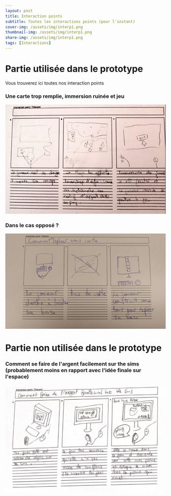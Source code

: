 ```yaml
---
layout: post
title: Interaction points
subtitle: Toutes les interactions points (pour l'instant)
cover-img: /assets/img/interp1.png
thumbnail-img: /assets/img/interp1.png
share-img: /assets/img/interp1.png
tags: [Interactions]
---
```



# Partie utilisée dans le prototype

Vous trouverez ici toutes nos interaction points 

### Une carte trop remplie, immersion ruinée et jeu

![Interaction1](/assets/img/interp1.png)


### Dans le cas opposé ?

![Interaction2](/assets/img/IMG_20230322_111021__01.jpg)

# Partie non utilisée dans le prototype

### Comment se faire de l'argent facilement sur the sims (probablement moins en rapport avec l'idée finale sur l'espace)

![Interaction2](/assets/img/interp2.png)

